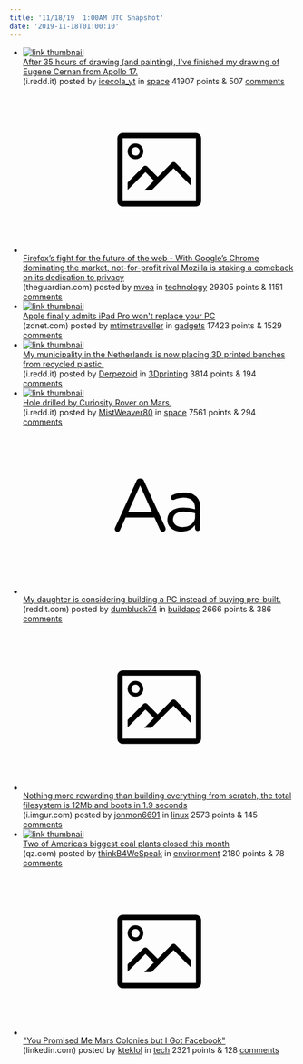 ```yaml
---
title: '11/18/19  1:00AM UTC Snapshot'
date: '2019-11-18T01:00:10'
---
```

<ul>
<li><a href='https://i.redd.it/xv8ii3w5v8z31.jpg'><img src='https://b.thumbs.redditmedia.com/ynLISdTA0BI2qz23LKLAof0-J2gRKBIbXEi4VDJCSmY.jpg' alt='link thumbnail'></a><div><div class='linkTitle'><a href='https://i.redd.it/xv8ii3w5v8z31.jpg'>After 35 hours of drawing (and painting), I've finished my drawing of Eugene Cernan from Apollo 17.</a></div>(i.redd.it) posted by <a href='https://www.reddit.com/user/icecola_yt'>icecola_yt</a> in <a href='https://www.reddit.com/r/space'>space</a> 41907 points & 507 <a href='https://www.reddit.com/r/space/comments/dxm9mh/after_35_hours_of_drawing_and_painting_ive/'>comments</a></div></li>

<li><a href='https://www.theguardian.com/technology/2019/nov/17/firefox-mozilla-fights-back-against-google-chrome-dominance-privacy-fears'><svg version='1.1' viewBox='-34 -14 104 64' preserveAspectRatio='xMidYMid meet' xmlns='http://www.w3.org/2000/svg' xmlns:xlink='http://www.w3.org/1999/xlink'>
    <title>link thumbnail</title>
    <path d='M32,4H4A2,2,0,0,0,2,6V30a2,2,0,0,0,2,2H32a2,2,0,0,0,2-2V6A2,2,0,0,0,32,4ZM4,30V6H32V30Z'></path>
    <path d='M8.92,14a3,3,0,1,0-3-3A3,3,0,0,0,8.92,14Zm0-4.6A1.6,1.6,0,1,1,7.33,11,1.6,1.6,0,0,1,8.92,9.41Z'></path>
    <path d='M22.78,15.37l-5.4,5.4-4-4a1,1,0,0,0-1.41,0L5.92,22.9v2.83l6.79-6.79L16,22.18l-3.75,3.75H15l8.45-8.45L30,24V21.18l-5.81-5.81A1,1,0,0,0,22.78,15.37Z'></path>
</svg></a><div><div class='linkTitle'><a href='https://www.theguardian.com/technology/2019/nov/17/firefox-mozilla-fights-back-against-google-chrome-dominance-privacy-fears'>Firefox’s fight for the future of the web - With Google’s Chrome dominating the market, not-for-profit rival Mozilla is staking a comeback on its dedication to privacy</a></div>(theguardian.com) posted by <a href='https://www.reddit.com/user/mvea'>mvea</a> in <a href='https://www.reddit.com/r/technology'>technology</a> 29305 points & 1151 <a href='https://www.reddit.com/r/technology/comments/dxko9m/firefoxs_fight_for_the_future_of_the_web_with/'>comments</a></div></li>

<li><a href='https://www.zdnet.com/article/apple-finally-admits-ipad-pro-wont-replace-your-pc/'><img src='https://b.thumbs.redditmedia.com/NyEZJEvyIkX0Hy6lCKUt4iLMZqpIZs3LX91s_FOl2vQ.jpg' alt='link thumbnail'></a><div><div class='linkTitle'><a href='https://www.zdnet.com/article/apple-finally-admits-ipad-pro-wont-replace-your-pc/'>Apple finally admits iPad Pro won't replace your PC</a></div>(zdnet.com) posted by <a href='https://www.reddit.com/user/mtimetraveller'>mtimetraveller</a> in <a href='https://www.reddit.com/r/gadgets'>gadgets</a> 17423 points & 1529 <a href='https://www.reddit.com/r/gadgets/comments/dxn47e/apple_finally_admits_ipad_pro_wont_replace_your_pc/'>comments</a></div></li>

<li><a href='https://i.redd.it/kjk9x1930az31.jpg'><img src='https://b.thumbs.redditmedia.com/QTcFaSTYL8AnY7HOLf3L2-jOR6EqiIquvnxv9JUA7tA.jpg' alt='link thumbnail'></a><div><div class='linkTitle'><a href='https://i.redd.it/kjk9x1930az31.jpg'>My municipality in the Netherlands is now placing 3D printed benches from recycled plastic.</a></div>(i.redd.it) posted by <a href='https://www.reddit.com/user/Derpezoid'>Derpezoid</a> in <a href='https://www.reddit.com/r/3Dprinting'>3Dprinting</a> 3814 points & 194 <a href='https://www.reddit.com/r/3Dprinting/comments/dxovkq/my_municipality_in_the_netherlands_is_now_placing/'>comments</a></div></li>

<li><a href='https://i.redd.it/x9rivbzjoaz31.jpg'><img src='https://b.thumbs.redditmedia.com/skFYaxLk4iZUi1tPJzc411KnLoXacBFOAA4-zcqVA0E.jpg' alt='link thumbnail'></a><div><div class='linkTitle'><a href='https://i.redd.it/x9rivbzjoaz31.jpg'>Hole drilled by Curiosity Rover on Mars.</a></div>(i.redd.it) posted by <a href='https://www.reddit.com/user/MistWeaver80'>MistWeaver80</a> in <a href='https://www.reddit.com/r/space'>space</a> 7561 points & 294 <a href='https://www.reddit.com/r/space/comments/dxqsvi/hole_drilled_by_curiosity_rover_on_mars/'>comments</a></div></li>

<li><a href='https://www.reddit.com/r/buildapc/comments/dxhbh0/my_daughter_is_considering_building_a_pc_instead/'><svg version='1.1' viewBox='-34 -12 104 64' preserveAspectRatio='xMidYMid slice' xmlns='http://www.w3.org/2000/svg' xmlns:xlink='http://www.w3.org/1999/xlink'>
    <title>text link thumbnail</title>
    <path d='M12.19,8.84a1.45,1.45,0,0,0-1.4-1h-.12a1.46,1.46,0,0,0-1.42,1L1.14,26.56a1.29,1.29,0,0,0-.14.59,1,1,0,0,0,1,1,1.12,1.12,0,0,0,1.08-.77l2.08-4.65h11l2.08,4.59a1.24,1.24,0,0,0,1.12.83,1.08,1.08,0,0,0,1.08-1.08,1.64,1.64,0,0,0-.14-.57ZM6.08,20.71l4.59-10.22,4.6,10.22Z'>
    </path>
    <path d='M32.24,14.78A6.35,6.35,0,0,0,27.6,13.2a11.36,11.36,0,0,0-4.7,1,1,1,0,0,0-.58.89,1,1,0,0,0,.94.92,1.23,1.23,0,0,0,.39-.08,8.87,8.87,0,0,1,3.72-.81c2.7,0,4.28,1.33,4.28,3.92v.5a15.29,15.29,0,0,0-4.42-.61c-3.64,0-6.14,1.61-6.14,4.64v.05c0,2.95,2.7,4.48,5.37,4.48a6.29,6.29,0,0,0,5.19-2.48V26.9a1,1,0,0,0,1,1,1,1,0,0,0,1-1.06V19A5.71,5.71,0,0,0,32.24,14.78Zm-.56,7.7c0,2.28-2.17,3.89-4.81,3.89-1.94,0-3.61-1.06-3.61-2.86v-.06c0-1.8,1.5-3,4.2-3a15.2,15.2,0,0,1,4.22.61Z'>
    </path>
</svg></a><div><div class='linkTitle'><a href='https://www.reddit.com/r/buildapc/comments/dxhbh0/my_daughter_is_considering_building_a_pc_instead/'>My daughter is considering building a PC instead of buying pre-built.</a></div>(reddit.com) posted by <a href='https://www.reddit.com/user/dumbluck74'>dumbluck74</a> in <a href='https://www.reddit.com/r/buildapc'>buildapc</a> 2666 points & 386 <a href='https://www.reddit.com/r/buildapc/comments/dxhbh0/my_daughter_is_considering_building_a_pc_instead/'>comments</a></div></li>

<li><a href='https://i.imgur.com/4UZ7hXB.jpg'><svg version='1.1' viewBox='-34 -14 104 64' preserveAspectRatio='xMidYMid meet' xmlns='http://www.w3.org/2000/svg' xmlns:xlink='http://www.w3.org/1999/xlink'>
    <title>link thumbnail</title>
    <path d='M32,4H4A2,2,0,0,0,2,6V30a2,2,0,0,0,2,2H32a2,2,0,0,0,2-2V6A2,2,0,0,0,32,4ZM4,30V6H32V30Z'></path>
    <path d='M8.92,14a3,3,0,1,0-3-3A3,3,0,0,0,8.92,14Zm0-4.6A1.6,1.6,0,1,1,7.33,11,1.6,1.6,0,0,1,8.92,9.41Z'></path>
    <path d='M22.78,15.37l-5.4,5.4-4-4a1,1,0,0,0-1.41,0L5.92,22.9v2.83l6.79-6.79L16,22.18l-3.75,3.75H15l8.45-8.45L30,24V21.18l-5.81-5.81A1,1,0,0,0,22.78,15.37Z'></path>
</svg></a><div><div class='linkTitle'><a href='https://i.imgur.com/4UZ7hXB.jpg'>Nothing more rewarding than building everything from scratch, the total filesystem is 12Mb and boots in 1.9 seconds</a></div>(i.imgur.com) posted by <a href='https://www.reddit.com/user/jonmon6691'>jonmon6691</a> in <a href='https://www.reddit.com/r/linux'>linux</a> 2573 points & 145 <a href='https://www.reddit.com/r/linux/comments/dxjaeh/nothing_more_rewarding_than_building_everything/'>comments</a></div></li>

<li><a href='https://qz.com/1749023/two-of-americas-biggest-coal-plants-closed-this-month/'><img src='https://b.thumbs.redditmedia.com/zGjPglHJphWgIjYeAJC9blQERBmhj7miDYAX7a8ngWE.jpg' alt='link thumbnail'></a><div><div class='linkTitle'><a href='https://qz.com/1749023/two-of-americas-biggest-coal-plants-closed-this-month/'>Two of America’s biggest coal plants closed this month</a></div>(qz.com) posted by <a href='https://www.reddit.com/user/thinkB4WeSpeak'>thinkB4WeSpeak</a> in <a href='https://www.reddit.com/r/environment'>environment</a> 2180 points & 78 <a href='https://www.reddit.com/r/environment/comments/dxhbyg/two_of_americas_biggest_coal_plants_closed_this/'>comments</a></div></li>

<li><a href='https://www.linkedin.com/pulse/mars-colonies-counting-ads-edward-hsu'><svg version='1.1' viewBox='-34 -14 104 64' preserveAspectRatio='xMidYMid meet' xmlns='http://www.w3.org/2000/svg' xmlns:xlink='http://www.w3.org/1999/xlink'>
    <title>link thumbnail</title>
    <path d='M32,4H4A2,2,0,0,0,2,6V30a2,2,0,0,0,2,2H32a2,2,0,0,0,2-2V6A2,2,0,0,0,32,4ZM4,30V6H32V30Z'></path>
    <path d='M8.92,14a3,3,0,1,0-3-3A3,3,0,0,0,8.92,14Zm0-4.6A1.6,1.6,0,1,1,7.33,11,1.6,1.6,0,0,1,8.92,9.41Z'></path>
    <path d='M22.78,15.37l-5.4,5.4-4-4a1,1,0,0,0-1.41,0L5.92,22.9v2.83l6.79-6.79L16,22.18l-3.75,3.75H15l8.45-8.45L30,24V21.18l-5.81-5.81A1,1,0,0,0,22.78,15.37Z'></path>
</svg></a><div><div class='linkTitle'><a href='https://www.linkedin.com/pulse/mars-colonies-counting-ads-edward-hsu'>"You Promised Me Mars Colonies but I Got Facebook"</a></div>(linkedin.com) posted by <a href='https://www.reddit.com/user/kteklol'>kteklol</a> in <a href='https://www.reddit.com/r/tech'>tech</a> 2321 points & 128 <a href='https://www.reddit.com/r/tech/comments/dxlnak/you_promised_me_mars_colonies_but_i_got_facebook/'>comments</a></div></li>

</ul>
